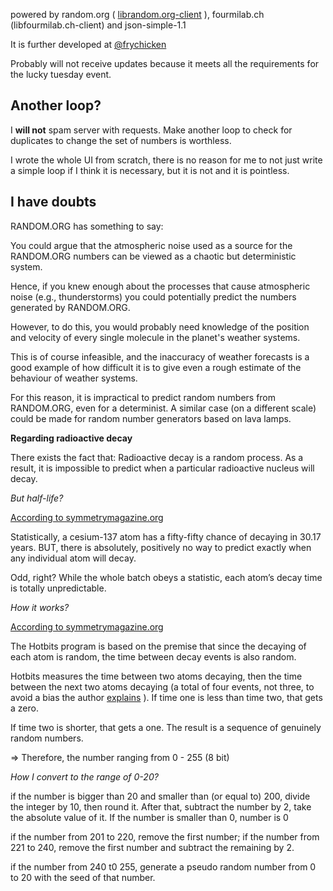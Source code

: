 powered by random.org ( [librandom.org-client](https://github.com/bobdinh139/HostImage/tree/master/lib) ), fourmilab.ch (libfourmilab.ch-client) and json-simple-1.1

It is further developed at [@frychicken](https://github.com/frychicken/TrueRandomNumberGenerator)

Probably will not receive updates because it meets all the requirements for the lucky tuesday event.

## Another loop?

I **will not** spam server with requests. Make another loop to check for duplicates to change the set of numbers is worthless.

I wrote the whole UI from scratch, there is no reason for me to not just write a simple loop if I think it is necessary, but it is not and it is pointless.  

## I have doubts 

RANDOM.ORG has something to say:

You could argue that the atmospheric noise used as a source for the RANDOM.ORG numbers can be viewed as a chaotic but deterministic system. 

Hence, if you knew enough about the processes that cause atmospheric noise (e.g., thunderstorms) you could potentially predict the numbers generated by RANDOM.ORG.

However, to do this, you would probably need knowledge of the position and velocity of every single molecule in the planet's weather systems.

This is of course infeasible, and the inaccuracy of weather forecasts is a good example of how difficult it is to give even a rough estimate of the behaviour of weather systems.

For this reason, it is impractical to predict random numbers from RANDOM.ORG, even for a determinist. A similar case (on a different scale) could be made for random number generators based on lava lamps.

**Regarding radioactive decay**

There exists the fact that:
Radioactive decay is a random process. As a result, it is impossible to predict when a particular radioactive nucleus will decay.

_But half-life?_

[According to symmetrymagazine.org](https://www.symmetrymagazine.org/breaking/2009/03/30/real-random)

Statistically, a cesium-137 atom has a fifty-fifty chance of decaying in 30.17 years. BUT, there is absolutely, positively no way to predict exactly when any individual atom will decay. 

Odd, right? While the whole batch obeys a statistic, each atom’s decay time is totally unpredictable.

_How it works?_

[According to symmetrymagazine.org](https://www.symmetrymagazine.org/breaking/2009/03/30/real-random)

The Hotbits program is based on the premise that since the decaying of each atom is random, the time between decay events is also random.

Hotbits measures the time between two atoms decaying, then the time between the next two atoms decaying (a total of four events, not three, to avoid a bias the author [explains](http://www.fourmilab.ch/hotbits/how3.html) ). If time one is less than time two, that gets a zero. 

If time two is shorter, that gets a one. The result is a sequence of genuinely random numbers.

=> Therefore, the number ranging from 0 - 255 (8 bit)

_How I convert to the range of 0-20?_

if the number is bigger than 20 and smaller than (or equal to) 200, divide the integer by 10, then round it. After that, subtract the number by 2, take the absolute value of it. If the number is smaller than 0, number is 0

if the number from 201 to 220, remove the first number; if the number from 221 to 240, remove the first number and subtract the remaining by 2.

if the number from 240 t0 255, generate a pseudo random number from 0 to 20 with the seed of that number. 


 